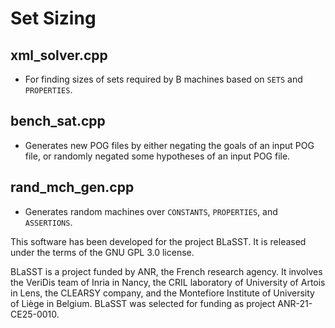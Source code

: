 # Set Sizing
## xml_solver.cpp
- For finding sizes of sets required by B machines based on `SETS` and `PROPERTIES`.
## bench_sat.cpp
- Generates new POG files by either negating the goals of an input POG file, or randomly negated some hypotheses of an input POG file.
## rand_mch_gen.cpp
- Generates random machines over `CONSTANTS`, `PROPERTIES`, and `ASSERTIONS`.

This software has been developed for the project BLaSST. It is released under the terms of the GNU GPL 3.0 license.

BLaSST is a project funded by ANR, the French research agency. It involves the VeriDis team of Inria in Nancy, the CRIL laboratory of University of Artois in Lens, the CLEARSY company, and the Montefiore Institute of University of Liège in Belgium. BLaSST was selected for funding as project ANR-21-CE25-0010.